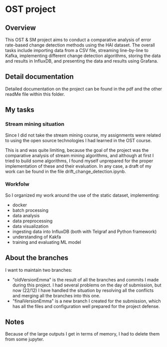 # OST project

## Overview 
This OST & SM project aims to conduct a comparative analysis of error rate-based change detection methods using the HAI dataset.
The overall tasks include importing data from a CSV file, streaming line-by-line to Kafka, implementing different change detection algorithms, storing the data and results in InfluxDB, and presenting the data and results using Grafana.


## Detail documentation
Detailed documentation on the project can be found in the pdf and the other readMe file within this folder.

## My tasks 
### Stream mining situation
Since I did not take the stream mining course, my assignments were related to using the open source technologies I had learned in the OST course.

This is and was quite limiting, because the goal of the project was the comparative analysis of stream mining algorithms, and although at first I tried to build some algorithms,
I found myself unprepared for the proper implementation of these and their evaluation.
In any case, a draft of my work can be found in the file drift_change_detection.ipynb.

### Workfolw
So I organized my work around the use of the static dataset, implementing:
- docker 
- batch processing
- data analysis 
- data preprocessing
- data visualization
- ingesting data into InfluxDB (both with Telgraf and Python framework)
- understanding of Kakfa
- training and evaluating ML model

## About the branches
I want to maintain two branches:
- "oldVersionEmma" is the result of all the branches and commits I made during this project. I had several problems on the day of submission, but now (22/12) I have handled 
the situation by resolving all the conflicts and merging all the branches into this one.
- "finalVersionEmma" is a new branch I created for the submission, which has all the files and configuration well prepared for the project defense.

## Notes
Because of the large outputs I get in terms of memory, I had to delete them from some jupyter. 